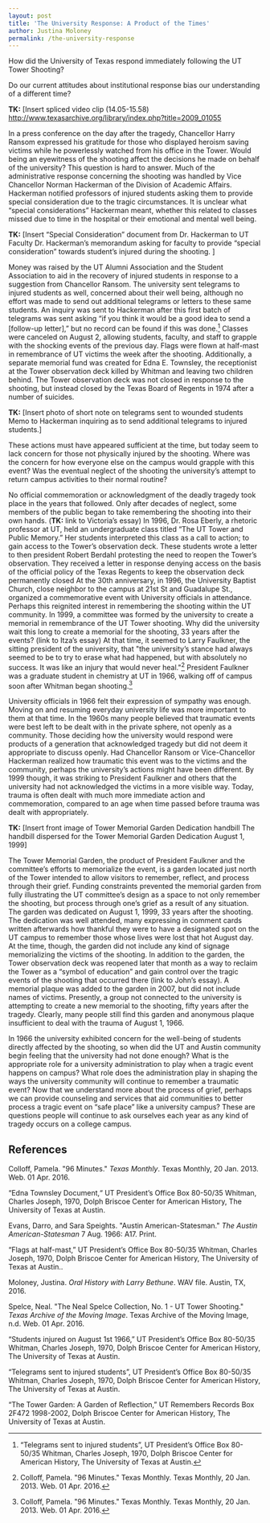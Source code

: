 ```yaml
---
layout: post
title: 'The University Response: A Product of the Times'
author: Justina Moloney
permalink: /the-university-response
---
```

How did the University of Texas respond immediately following the UT Tower Shooting?

Do our current attitudes about institutional response bias our understanding of a different time?

**TK:** [Insert spliced video clip (14.05-15.58) http://www.texasarchive.org/library/index.php?title=2009_01055

In a press conference on the day after the tragedy, Chancellor Harry Ransom expressed his gratitude for those who displayed heroism saving victims while he powerlessly watched from his office in the Tower. Would being an eyewitness of the shooting affect the decisions he made on behalf of the university? This question is hard to answer.  Much of the administrative response concerning the shooting was handled by Vice Chancellor Norman Hackerman of the Division of Academic Affairs. Hackerman notified professors of injured students asking them to provide special consideration due to the tragic circumstances. It is unclear what “special considerations” Hackerman meant, whether this related to classes missed due to time in the hospital or their emotional and mental well being. 

**TK:** [Insert “Special Consideration” document from Dr. Hackerman to UT Faculty
Dr. Hackerman’s memorandum asking for faculty to provide “special consideration” towards student’s injured during the shooting. ]

Money was raised by the UT Alumni Association and the Student Association to aid in the recovery of injured students in response to a suggestion from Chancellor Ransom. The university sent telegrams to injured students as well, concerned about their well being, although no effort was made to send out additional telegrams or letters to these same students. An inquiry was sent to Hackerman after this first batch of telegrams was sent asking “if you think it would be a good idea to send a [follow-up letter],” but no record can be found if this was done.[^1] Classes were canceled on August 2, allowing students, faculty, and staff to grapple with the shocking events of the previous day. Flags were flown at half-mast in remembrance of UT victims the week after the shooting. Additionally, a separate memorial fund was created for Edna E. Townsley, the receptionist at the Tower observation deck killed by Whitman and leaving two children behind. The Tower observation deck was not closed in response to the shooting, but instead closed by the Texas Board of Regents in 1974 after a number of suicides. 

**TK:** [Insert photo of short note on telegrams sent to wounded students
Memo to Hackerman inquiring as to send additional telegrams to injured students.]

These actions must have appeared sufficient at the time, but today seem to lack concern for those not physically injured by the shooting. Where was the concern for how everyone else on the campus would grapple with this event? Was the eventual neglect of the shooting the university’s attempt to return campus activities to their normal routine?

No official commemoration or acknowledgment of the deadly tragedy took place in the years that followed.  Only after decades of neglect, some members of the public began to take remembering the shooting into their own hands. (**TK:** link to Victoria’s essay) In 1996, Dr. Rosa Eberly, a rhetoric professor at UT, held an undergraduate class titled “The UT Tower and Public Memory.” Her students interpreted this class as a call to action; to gain access to the Tower’s observation deck. These students wrote a letter to then president Robert Berdahl protesting the need to reopen the Tower’s observation. They received a letter in response denying access on the basis of the official policy of the Texas Regents to keep the observation deck permanently closed At the 30th anniversary, in 1996, the University Baptist Church, close neighbor to the campus at 21st St and Guadalupe St., organized a commemorative event with University officials in attendance. Perhaps this reignited interest in remembering the shooting within the UT community. In 1999, a committee was formed by the university to create a memorial in remembrance of the UT Tower shooting. Why did the university wait this long to create a memorial for the shooting, 33 years after the events? (link to Itza’s essay) At that time, it seemed to Larry Faulkner, the sitting president of the university, that "the university’s stance had always seemed to be to try to erase what had happened, but with absolutely no success. It was like an injury that would never heal."[^2] President Faulkner was a graduate student in chemistry at UT in 1966, walking off of campus soon after Whitman began shooting.[^3]

University officials in 1966 felt their expression of sympathy was enough. Moving on and resuming everyday university life was more important to them at that time. In the 1960s many people believed that traumatic events were best left to be dealt with in the private sphere, not openly as a community. Those deciding how the university would respond were products of a generation that acknowledged tragedy but did not deem it appropriate to discuss openly. Had Chancellor Ransom or Vice-Chancellor Hackerman realized how traumatic this event was to the victims and the community, perhaps the university’s actions might have been different. By 1999 though, it was striking to President Faulkner and others that the university had not acknowledged the victims in a more visible way. Today, trauma is often dealt with much more immediate action and commemoration, compared to an age when time passed before trauma was dealt with appropriately. 

**TK:** [Insert front image of Tower Memorial Garden Dedication handbill
The handbill dispersed for the Tower Memorial Garden Dedication August 1,  1999]

The Tower Memorial Garden, the product of President Faulkner and the committee’s efforts to memorialize the event, is a garden located just north of the Tower intended to allow visitors to remember, reflect, and process through their grief. Funding constraints prevented the memorial garden from fully illustrating the UT committee’s design as a space to not only remember the shooting, but process through one’s grief as a result of any situation. The garden was dedicated on August 1, 1999, 33 years after the shooting. The dedication was well attended, many expressing in comment cards written afterwards how thankful they were to have a designated spot on the UT campus to remember those whose lives were lost that hot August day. At the time, though, the garden did not include any kind of signage memorializing the victims of the shooting. In addition to the garden, the Tower observation deck was reopened later that month as a way to reclaim the Tower as a “symbol of education” and gain control over the tragic events of the shooting that occurred there (link to John’s essay). A memorial plaque was added to the garden in 2007, but did not include names of victims. Presently, a group not connected to the university is attempting to create a new memorial to the shooting, fifty years after the tragedy. Clearly, many people still find this garden and anonymous plaque insufficient to deal with the trauma of August 1, 1966.

In 1966 the university exhibited concern for the well-being of students directly affected by the shooting, so when did the UT and Austin community begin feeling that the university had not done enough? What is the appropriate role for a university administration to play when a tragic event happens on campus? What role does the administration play in shaping the ways the university community will continue to remember a traumatic event? Now that we understand more about the process of grief, perhaps we can provide counseling and services that aid communities to better process a tragic event on “safe place” like a university campus? These are questions people will continue to ask ourselves each year as any kind of tragedy occurs on a college campus. 

## References

Colloff, Pamela. "96 Minutes." _Texas Monthly_. Texas Monthly, 20 Jan. 2013. Web. 01 Apr. 2016.

“Edna Townsley Document,“  UT President’s Office Box 80-50/35 Whitman, Charles Joseph,  1970, Dolph Briscoe Center for American History, The University of Texas at Austin.

Evans, Darro, and Sara Speights. "Austin American-Statesman." _The Austin American-Statesman_ 7 Aug. 1966: A17. Print.

“Flags at half-mast,” UT President’s  Office Box 80-50/35 Whitman, Charles Joseph, 1970, Dolph Briscoe Center for American History, The University of Texas at Austin..

Moloney, Justina. _Oral History with Larry Bethune_. WAV file. Austin, TX, 2016.

Spelce, Neal. "The Neal Spelce Collection, No. 1 - UT Tower Shooting." _Texas Archive of the  Moving Image_. Texas Archive of the Moving Image, n.d. Web. 01 Apr. 2016.

“Students injured on August 1st 1966,” UT President’s Office Box 80-50/35 Whitman, Charles  Joseph, 1970, Dolph Briscoe Center for American History, The University of Texas at Austin.

“Telegrams sent to injured students”, UT President’s Office Box 80-50/35 Whitman, Charles  Joseph, 1970, Dolph Briscoe Center for American History, The University of Texas at Austin.

“The Tower Garden: A Garden of Reflection,” UT Remembers Records Box 2F472 1998-2002, Dolph Briscoe Center for American History, The University of Texas at  Austin.

[^1]: “Telegrams sent to injured students”, UT President’s Office Box 80-50/35 Whitman, Charles Joseph, 1970, Dolph Briscoe Center for American History, The University of Texas at Austin.

[^2]: Colloff, Pamela. "96 Minutes." Texas Monthly. Texas Monthly, 20 Jan. 2013. Web. 01 Apr. 2016.

[^3]: Colloff, Pamela. "96 Minutes." Texas Monthly. Texas Monthly, 20 Jan. 2013. Web. 01 Apr. 2016.